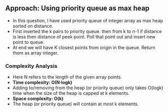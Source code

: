 ## Approach: Using priority queue as max heap
* In this question, I have used priority queue of integer array as max heap sorted on distance.
* First inserted the k pairs to priority queue. then from k to n-1 if distance is less then distance of peek point. Poll that point out and insert new point to queue.
* At end we will have K closest points from origin in the queue. Return them as array integer.
​
### Complexity Analysis
* Here N refers to the length of the given array points.
​
* **Time complexity: O(N⋅logk)**
* Adding to/removing from the heap (or priority queue) only takes O(logk) time when the size of the heap is capped at k elements.
​
* **Space complexity: O(k)**
* The heap (or priority queue) will contain at most k elements.